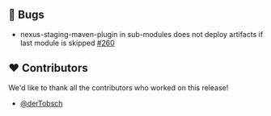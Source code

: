 ## 🐞 Bugs

- nexus-staging-maven-plugin in sub-modules does not deploy artifacts if last module is skipped [#260](https://github.com/focus-shift/jollyday/issues/260)

## ❤️ Contributors

We'd like to thank all the contributors who worked on this release!

- [@derTobsch](https://github.com/derTobsch)
